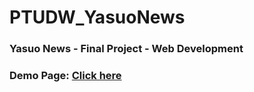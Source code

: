 # PTUDW_YasuoNews

### Yasuo News - Final Project - Web Development

### Demo Page: [Click here](https://yasuo-news.herokuapp.com/)
